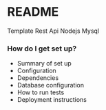 # README #

Template Rest Api Nodejs Mysql

### How do I get set up? ###

* Summary of set up
* Configuration
* Dependencies
* Database configuration
* How to run tests
* Deployment instructions
